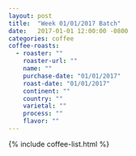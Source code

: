 ```yaml
---
layout: post
title:  "Week 01/01/2017 Batch"
date:   2017-01-01 12:00:00 -0800
categories: coffee
coffee-roasts:
  - roaster: ""
    roaster-url: ""
    name: ""
    purchase-date: "01/01/2017"
    roast-date: "01/01/2017"
    continent: ""
    country: ""
    varietal: ""
    process: ""
    flavor: ""
---
```


{% include coffee-list.html %}
